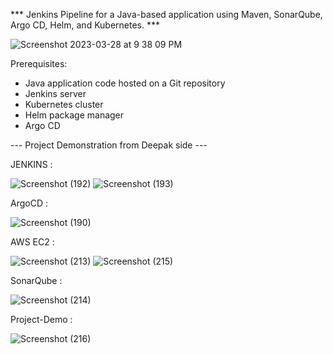 *** Jenkins Pipeline for a Java-based application using Maven, SonarQube, Argo CD, Helm, and Kubernetes. ***

![Screenshot 2023-03-28 at 9 38 09 PM](https://user-images.githubusercontent.com/43399466/228301952-abc02ca2-9942-4a67-8293-f76647b6f9d8.png)

Prerequisites:
   -  Java application code hosted on a Git repository
   -  Jenkins server
   -  Kubernetes cluster
   -  Helm package manager
   -  Argo CD

--- Project Demonstration from Deepak side ---

JENKINS :

![Screenshot (192)](https://github.com/user-attachments/assets/840f7e91-5f78-4491-b034-12886bc4e513)
![Screenshot (193)](https://github.com/user-attachments/assets/adf94832-2693-4461-a54c-1fbe0a42d8e2)

ArgoCD : 

![Screenshot (190)](https://github.com/user-attachments/assets/266ab49c-64af-4bf1-8599-f64773b0f785)

AWS EC2 : 

![Screenshot (213)](https://github.com/user-attachments/assets/193deb58-d598-42a6-8287-5bc9ccafdb5d)
![Screenshot (215)](https://github.com/user-attachments/assets/8e7f430d-eac2-4af0-88e6-957ab2e10b9c)

SonarQube : 

![Screenshot (214)](https://github.com/user-attachments/assets/f886dcb7-1959-425c-b0dc-e04b4e72390a)

Project-Demo :  

![Screenshot (216)](https://github.com/user-attachments/assets/812f396b-4227-440f-8917-3dff11b31ac9)




